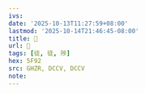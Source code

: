 ```yaml
---
ivs:
date: '2025-10-13T11:27:59+08:00'
lastmod: '2025-10-14T21:46:45-08:00'
title: 󰚷
url: 󰚷
tags: [徒, 徒, 陟]
hex: 5F92
src: GHZR, DCCV, DCCV
note:
---
```

